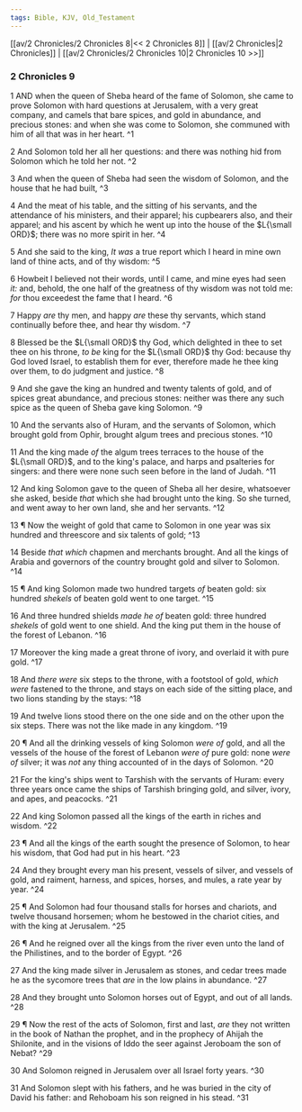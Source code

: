 ```yaml
---
tags: Bible, KJV, Old_Testament
---
```


[[av/2 Chronicles/2 Chronicles 8|<< 2 Chronicles 8]] | [[av/2 Chronicles|2 Chronicles]] | [[av/2 Chronicles/2 Chronicles 10|2 Chronicles 10 >>]]

### 2 Chronicles 9

1 AND when the queen of Sheba heard of the fame of Solomon, she came to prove Solomon with hard questions at Jerusalem, with a very great company, and camels that bare spices, and gold in abundance, and precious stones: and when she was come to Solomon, she communed with him of all that was in her heart. ^1

2 And Solomon told her all her questions: and there was nothing hid from Solomon which he told her not. ^2

3 And when the queen of Sheba had seen the wisdom of Solomon, and the house that he had built, ^3

4 And the meat of his table, and the sitting of his servants, and the attendance of his ministers, and their apparel; his cupbearers also, and their apparel; and his ascent by which he went up into the house of the $L{\small ORD}$; there was no more spirit in her. ^4

5 And she said to the king, _It_ _was_ a true report which I heard in mine own land of thine acts, and of thy wisdom: ^5

6 Howbeit I believed not their words, until I came, and mine eyes had seen _it:_ and, behold, the one half of the greatness of thy wisdom was not told me: _for_ thou exceedest the fame that I heard. ^6

7 Happy _are_ thy men, and happy _are_ these thy servants, which stand continually before thee, and hear thy wisdom. ^7

8 Blessed be the $L{\small ORD}$ thy God, which delighted in thee to set thee on his throne, _to_ _be_ king for the $L{\small ORD}$ thy God: because thy God loved Israel, to establish them for ever, therefore made he thee king over them, to do judgment and justice. ^8

9 And she gave the king an hundred and twenty talents of gold, and of spices great abundance, and precious stones: neither was there any such spice as the queen of Sheba gave king Solomon. ^9

10 And the servants also of Huram, and the servants of Solomon, which brought gold from Ophir, brought algum trees and precious stones. ^10

11 And the king made _of_ the algum trees terraces to the house of the $L{\small ORD}$, and to the king's palace, and harps and psalteries for singers: and there were none such seen before in the land of Judah. ^11

12 And king Solomon gave to the queen of Sheba all her desire, whatsoever she asked, beside _that_ which she had brought unto the king. So she turned, and went away to her own land, she and her servants. ^12

13 ¶ Now the weight of gold that came to Solomon in one year was six hundred and threescore and six talents of gold; ^13

14 Beside _that_ _which_ chapmen and merchants brought. And all the kings of Arabia and governors of the country brought gold and silver to Solomon. ^14

15 ¶ And king Solomon made two hundred targets _of_ beaten gold: six hundred _shekels_ of beaten gold went to one target. ^15

16 And three hundred shields _made_ _he_ _of_ beaten gold: three hundred _shekels_ of gold went to one shield. And the king put them in the house of the forest of Lebanon. ^16

17 Moreover the king made a great throne of ivory, and overlaid it with pure gold. ^17

18 And _there_ _were_ six steps to the throne, with a footstool of gold, _which_ _were_ fastened to the throne, and stays on each side of the sitting place, and two lions standing by the stays: ^18

19 And twelve lions stood there on the one side and on the other upon the six steps. There was not the like made in any kingdom. ^19

20 ¶ And all the drinking vessels of king Solomon _were_ _of_ gold, and all the vessels of the house of the forest of Lebanon _were_ _of_ pure gold: none _were_ _of_ silver; it was _not_ any thing accounted of in the days of Solomon. ^20

21 For the king's ships went to Tarshish with the servants of Huram: every three years once came the ships of Tarshish bringing gold, and silver, ivory, and apes, and peacocks. ^21

22 And king Solomon passed all the kings of the earth in riches and wisdom. ^22

23 ¶ And all the kings of the earth sought the presence of Solomon, to hear his wisdom, that God had put in his heart. ^23

24 And they brought every man his present, vessels of silver, and vessels of gold, and raiment, harness, and spices, horses, and mules, a rate year by year. ^24

25 ¶ And Solomon had four thousand stalls for horses and chariots, and twelve thousand horsemen; whom he bestowed in the chariot cities, and with the king at Jerusalem. ^25

26 ¶ And he reigned over all the kings from the river even unto the land of the Philistines, and to the border of Egypt. ^26

27 And the king made silver in Jerusalem as stones, and cedar trees made he as the sycomore trees that _are_ in the low plains in abundance. ^27

28 And they brought unto Solomon horses out of Egypt, and out of all lands. ^28

29 ¶ Now the rest of the acts of Solomon, first and last, _are_ they not written in the book of Nathan the prophet, and in the prophecy of Ahijah the Shilonite, and in the visions of Iddo the seer against Jeroboam the son of Nebat? ^29

30 And Solomon reigned in Jerusalem over all Israel forty years. ^30

31 And Solomon slept with his fathers, and he was buried in the city of David his father: and Rehoboam his son reigned in his stead. ^31
